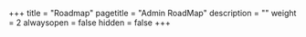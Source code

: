 +++
title = "Roadmap"
pagetitle = "Admin RoadMap"
description = ""
weight = 2
alwaysopen = false
hidden = false
+++

